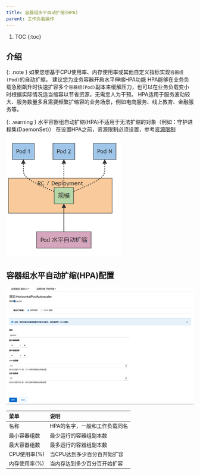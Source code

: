 ```yaml
---
title: 容器组水平自动扩缩(HPA)
parent: 工作负载操作
---
```


1. TOC
{:toc}

## 介绍

{: .note }
如果您想基于CPU使用率、内存使用率或其他自定义指标实现`容器组(Pod)`的自动扩缩， 建议您为业务容器开启水平伸缩HPA功能 
HPA能够在业务负载急剧飙升时快速扩容多个`容器组(Pod)`副本来缓解压力，也可以在业务负载变小时根据实际情况适当缩容以节省资源，无需您人为干预。 
HPA适用于服务波动较大、服务数量多且需要频繁扩缩容的业务场景，例如电商服务、线上教育、金融服务等。

{: .warning } 
水平容器组自动扩缩(HPA)不适用于无法扩缩的对象（例如：守护进程集(DaemonSet)） 
在设置HPA之前，资源限制必须设置，参考[资源限制](../edit-resource-limits)

![](imgs/hpa.png)

## 容器组水平自动扩缩(HPA)配置

![](imgs/add-hpa.png)

| 菜单        | 说明               |
|:----------|:-----------------|
| 名称        | HPA的名字，一般和工作负载同名 |
| 最小容器组数    | 最少运行的容器组副本数      |
| 最大容器组数    | 最多运行的容器组副本数      |
| CPU使用率(%) | 当CPU达到多少百分百开始扩容  |
| 内存使用率(%)  | 当内存达到多少百分百开始扩容   |


